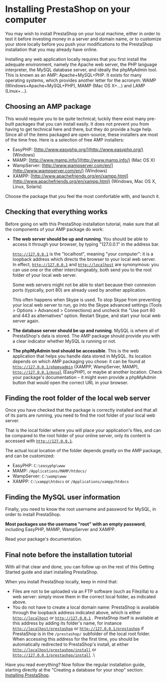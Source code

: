 # Installing PrestaShop on your computer

You may wish to install PrestaShop on your local machine, either in order to test it before investing money in a server and domain name, or to customize your store locally before you push your modifications to the PrestaShop installation that you may already have online.

Installing any web application locally requires that you first install the adequate environment, namely the Apache web server, the PHP language interpreter, the MySQL database server, and ideally the phpMyAdmin tool. This is known as an AMP: Apache+MySQL+PHP. It exists for many operating systems, which provides another letter for the acronym: WAMP (Windows+Apache+MySQL+PHP), MAMP (Mac OS X+...) and LAMP (Linux+...).

## Choosing an AMP package <a href="#installingprestashoponyourcomputer-choosinganamppackage" id="installingprestashoponyourcomputer-choosinganamppackage"></a>

This would require you to be quite technical; luckily there exist many pre-built packages that you can install easily. It does not prevent you from having to get technical here and there, but they do provide a huge help. Since all of the items packaged are open-source, these installers are most of the time free. Here is a selection of free AMP installers:

* EasyPHP: [http://www.easyphp.org/](http://www.easyphp.org/) (Windows)
* MAMP: [http://www.mamp.info/](http://www.mamp.info/) (Mac OS X)
* WampServer: [http://www.wampserver.com/en/](http://www.wampserver.com/en/) (Windows)
* XAMPP: [http://www.apachefriends.org/en/xampp.html](http://www.apachefriends.org/en/xampp.html) (Windows, Mac OS X, Linux, Solaris)

Choose the package that you feel the most comfortable with, and launch it.

## Checking that everything works <a href="#installingprestashoponyourcomputer-checkingthateverythingworks" id="installingprestashoponyourcomputer-checkingthateverythingworks"></a>

Before going on with this PrestaShop installation tutorial, make sure that all the components of your AMP package do work:

*   **The web server should be up and running**. You should be able to access it through your browser, by typing "127.0.0.1" in the address bar.

    [`http://127.0.0.1`](http://127.0.0.1/) is the "localhost", meaning "your computer": it is a loopback address which directs the browser to your local web server.\
    In effect, [`http://127.0.0.1`](http://127.0.0.1/) and [`http://localhost`](http://localhost/) are synonymous: you can use one or the other interchangeably, both send you to the root folder of your local web server.

    Some web servers might not be able to start because their connexion ports (typically, port 80) are already used by another application.

    This often happens when Skype is used. To stop Skype from preventing your local web server to run, go into the Skype advanced settings (Tools > Options > Advanced > Connections) and uncheck the "Use port 80 and 443 as alternatives" option. Restart Skype, and start your local web server again.
* **The database server should be up and running**. MySQL is where all of PrestaShop's data is stored. The AMP package should provide you with a clear indicator whether MySQL is running or not.
* **The phpMyAdmin tool should be accessible**. This is the web application that helps you handle data stored in MySQL. Its location depends on which AMP packaging you chose: it can be found at [`http://127.0.0.1/phpmyadmin`](http://127.0.0.1/phpmyadmin) (XAMPP, WampServer, MAMP), [`http://127.0.0.1/mysql`](http://127.0.0.1/mysql) (EasyPHP), or maybe at another location. Check your package's documentation – it might even provide a phpMyAdmin button that would open the correct URL in your browser.

## Finding the root folder of the local web server <a href="#installingprestashoponyourcomputer-findingtherootfolderofthelocalwebserver" id="installingprestashoponyourcomputer-findingtherootfolderofthelocalwebserver"></a>

Once you have checked that the package is correctly installed and that all of its parts are running, you need to find the root folder of your local web server.

That is the local folder where you will place your application's files, and can be compared to the root folder of your online server, only its content is accessed with [`http://127.0.0.1`](http://127.0.0.1/).

The actual local location of the folder depends greatly on the AMP package, and can be customized:

* EasyPHP: `C:\easyphp\www`
* MAMP: `/Applications/MAMP/htdocs/`
* WampServer: `C:\wamp\www`
* XAMPP: `C:\xampp\htdocs` or `/Applications/xampp/htdocs`

## Finding the MySQL user information <a href="#installingprestashoponyourcomputer-findingthemysqluserinformation" id="installingprestashoponyourcomputer-findingthemysqluserinformation"></a>

Finally, you need to know the root username and password for MySQL, in order to install PrestaShop.

**Most packages use the username "root" with an empty password**, including EasyPHP, MAMP, WampServer and XAMPP.

Read your package's documentation.

## Final note before the installation tutorial <a href="#installingprestashoponyourcomputer-finalnotebeforetheinstallationtutorial" id="installingprestashoponyourcomputer-finalnotebeforetheinstallationtutorial"></a>

With all that clear and done, you can follow up on the rest of this Getting Started guide and start installing PrestaShop.

When you install PrestaShop locally, keep in mind that:

* Files are not to be uploaded via an FTP software (such as Filezilla) to a web server: simply move them in the correct local folder, as indicated above.
* You do not have to create a local domain name: PrestaShop is available through the loopback address indicated above, which is either [`http://localhost`](http://localhost/) or [`http://127.0.0.1`](http://127.0.0.1/) . PrestaShop itself is available at this address by adding its folder's name, for instance [`http://localhost/prestashop`](http://localhost/prestashop) or [`http://127.0.0.1/prestashop`](http://127.0.0.1/prestashop) if PrestaShop is in the `/prestashop/` subfolder of the local root folder. When accessing this address for the first time, you should be automatically redirected to PrestaShop's install, at either [`http://localhost/prestashop/install`](http://localhost/prestashop/install) or [`http://127.0.0.1/prestashop/install`](http://127.0.0.1/prestashop/install) .\


Have you read everything? Now follow the regular installation guide, starting directly at the "Creating a database for your shop" section: [Installing PrestaShop](installing-prestashop.md).
